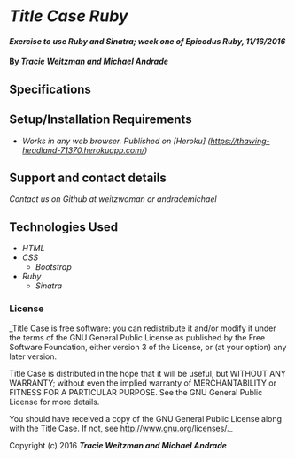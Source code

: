 # _Title Case Ruby_

#### _Exercise to use Ruby and Sinatra; week one of Epicodus Ruby, 11/16/2016_

#### By _**Tracie Weitzman and Michael Andrade**_

## Specifications

## Setup/Installation Requirements

* _Works in any web browser. Published on [Heroku] (https://thawing-headland-71370.herokuapp.com/)_

## Support and contact details

_Contact us on Github at weitzwoman or andrademichael_

## Technologies Used

* _HTML_
* _CSS_
  * _Bootstrap_
* _Ruby_
  * _Sinatra_


### License

_Title Case is free software: you can redistribute it and/or modify it under the terms of the GNU General Public License as published by the Free Software Foundation, either version 3 of the License, or (at your option) any later version.

Title Case is distributed in the hope that it will be useful, but WITHOUT ANY WARRANTY; without even the implied warranty of MERCHANTABILITY or FITNESS FOR A PARTICULAR PURPOSE. See the GNU General Public License for more details.

You should have received a copy of the GNU General Public License along with the Title Case. If not, see http://www.gnu.org/licenses/._

Copyright (c) 2016 **_Tracie Weitzman and Michael Andrade_**
